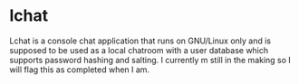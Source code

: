 # lchat
Lchat is a console chat application that runs on GNU/Linux only and is supposed to be used as a local chatroom with a user database which supports password hashing and salting. I currently m still in the making so I will flag this as completed when I am.
